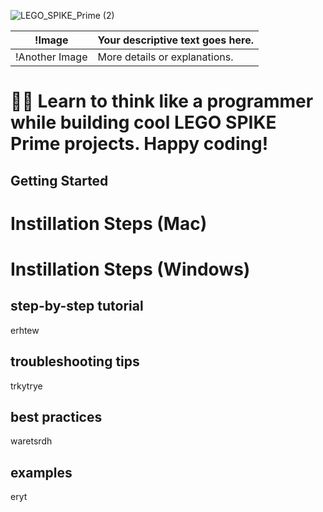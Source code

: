 ![LEGO_SPIKE_Prime (2)](https://github.com/tconey01/legospikeprime-repo/assets/119706185/57541aa3-a0eb-41f1-a89f-007c188684f1)


| !Image | Your descriptive text goes here. |
|--------------------------|---------------------------------|
| !Another Image | More details or explanations. |


# 🤖🐍 Learn to think like a programmer while building cool LEGO SPIKE Prime projects. Happy coding!

## Getting Started
# Instillation Steps (Mac)
# Instillation Steps (Windows)

## step-by-step tutorial
erhtew

## troubleshooting tips
trkytrye

## best practices
waretsrdh

## examples
eryt

